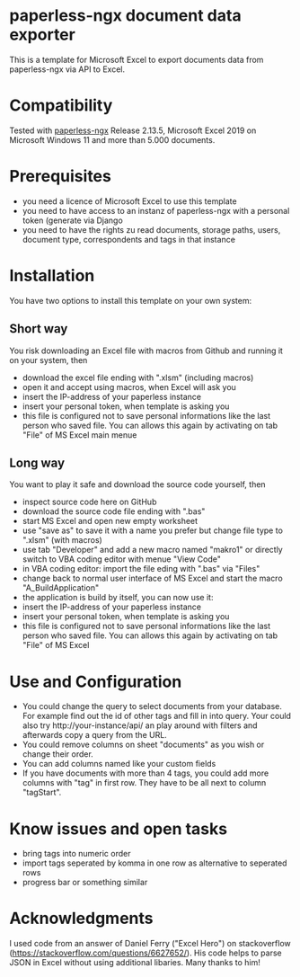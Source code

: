 # paperless-ngx document data exporter
This is a template for Microsoft Excel to export documents data from paperless-ngx via API to Excel.
# Compatibility
Tested with [paperless-ngx](https://github.com/paperless-ngx/paperless-ngx) Release 2.13.5, Microsoft Excel 2019 on Microsoft Windows 11 and more than 5.000 documents.
# Prerequisites
- you need a licence of Microsoft Excel to use this template
- you need to have access to an instanz of paperless-ngx with a personal token (generate via Django 
- you need to have the rights zu read documents, storage paths, users, document type, correspondents and tags in that instance
# Installation
You have two options to install this template on your own system:
## Short way
You risk downloading an Excel file with macros from Github and running it on your system, then
- download the excel file ending with ".xlsm" (including macros)
- open it and accept using macros, when Excel will ask you
- insert the IP-address of your paperless instance
- insert your personal token, when template is asking you
- this file is configured not to save personal informations like the last person who saved file. You can allows this again by activating on tab "File" of MS Excel main menue
## Long way
You want to play it safe and download the source code yourself, then
- inspect source code here on GitHub
- download the source code file ending with ".bas"
- start MS Excel and open new empty worksheet
- use "save as" to save it with a name you prefer but change file type to ".xlsm" (with macros)
- use tab "Developer" and add a new macro named "makro1" or directly switch to VBA coding editor with menue "View Code"
- in VBA coding editor: import the file eding with ".bas" via "Files"
- change back to normal user interface of MS Excel and start the macro "A_BuildApplication"
- the application is build by itself, you can now use it:
- insert the IP-address of your paperless instance
- insert your personal token, when template is asking you
- this file is configured not to save personal informations like the last person who saved file. You can allows this again by activating on tab "File" of MS Excel 
# Use and Configuration
- You could change the query to select documents from your database. For example find out the id of other tags and fill in into query. Your could also try http://your-instance/api/ an play around with filters and afterwards copy a query from the URL.
- You could remove columns on sheet "documents" as you wish or change their order.
- You can add columns named like your custom fields
- If you have documents with more than 4 tags, you could add more columns with "tag" in first row. They have to be all next to column "tagStart".
# Know issues and open tasks
- bring tags into numeric order
- import tags seperated by komma in one row as alternative to seperated rows
- progress bar or something similar
# Acknowledgments
I used code from an answer of Daniel Ferry ("Excel Hero") on stackoverflow (https://stackoverflow.com/questions/6627652/). His code helps to parse JSON in Excel without using additional libaries. Many thanks to him!

